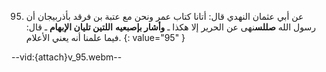 95. عن أبي عثمان النهدي قال: أتانا كتاب عمر ونحن مع عتبة بن فرقد بأذربيجان أن رسول الله **صللس**نهى عن الحرير إلا هكذا ـ **وأشار بإصبعيه** **اللتين تليان الإبهام** ـ قال: فيما علمنا أنه يعني الأعلام.
{: value="95" }

--vid:{attach}v_95.webm--
